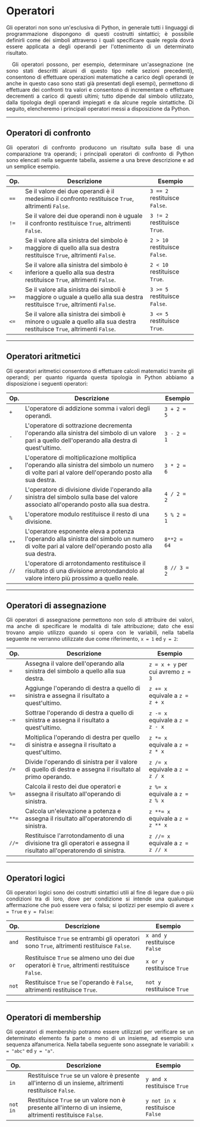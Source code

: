 # Operatori

<div style="text-align: justify;">
Gli operatori non sono un'esclusiva di Python, in generale tutti i linguaggi di programmazione dispongono di questi costrutti sintattici; è possibile definirli come dei simboli attraverso i quali specificare quale regola dovrà essere applicata a degli operandi per l'ottenimento di un determinato risultato. <br>

&nbsp; Gli operatori possono, per esempio, determinare un'assegnazione (ne sono stati descritti alcuni di questo tipo nelle sezioni precedenti), consentono di effettuare operazioni matematiche a carico degli operandi (e anche in questo caso sono stati già presentati degli esempi), permettono di effettuare dei confronti tra valori e consentono di incrementare o effettuare decrementi a carico di questi ultimi; tutto dipende dal simbolo utilizzato, dalla tipologia degli operandi impiegati e da alcune regole sintattiche. Di seguito, elencheremo i principali operatori messi a disposizione da Python.
</div>

------
## Operatori di confronto

<div style="text-align: justify;">
Gli operatori di confronto producono un risultato sulla base di una comparazione tra operandi; i principali operatori di confronto di Python sono elencati nella seguente tabella, assieme a una breve descrizione e ad un semplice esempio.
</div>

| **Op.** | **Descrizione** | **Esempio** |
| -- | -- | -- |
| <code>==</code> | Se il valore dei due operandi è il medesimo il confronto restituisce <code>True</code>, altrimenti <code>False</code>. | <code>3 == 2</code> restituisce <code>False</code>. |
| <code>!=</code> | Se il valore dei due operandi non è uguale il confronto restituisce <code>True</code>, altrimenti <code>False</code>. | <code>3 != 2</code> restituisce <code>True</code>. |
| <code>></code> | Se il valore alla sinistra del simbolo è maggiore di quello alla sua destra restituisce <code>True</code>, altrimenti <code>False</code>. | <code>2 > 10</code> restituisce <code>False</code>. |
| <code><</code> | Se il valore alla sinistra del simbolo è inferiore a quello alla sua destra restituisce <code>True</code>, altrimenti <code>False</code>. | <code>2 < 10</code> restituisce <code>True</code>. |
| <code>>=</code> | Se il valore alla sinistra dei simboli è maggiore o uguale a quello alla sua destra restituisce <code>True</code>, altrimenti <code>False</code>. | <code>3 >= 5</code> restituisce <code>False</code>. |
| <code><=</code> | Se il valore alla sinistra dei simboli è minore o uguale a quello alla sua destra restituisce <code>True</code>, altrimenti <code>False</code>. | <code>3 <= 5</code> restituisce <code>True</code>. |

------
## Operatori aritmetici

<div style="text-align: justify;">
Gli operatori aritmetici consentono di effettuare calcoli matematici tramite gli operandi; per quanto riguarda questa tipologia in Python abbiamo a disposizione i seguenti operatori:
</div>

| **Op.** | **Descrizione** | **Esempio** |
| -- | -- | -- |
| <code>+</code> | L'operatore di addizione somma i valori degli operandi. | <code>3 + 2 = 5</code> |
| <code>-</code> | L'operatore di sottrazione decrementa l'operando alla sinistra del simbolo di un valore pari a quello dell'operando alla destra di quest'ultimo. | <code>3 - 2 = 1</code> |
| <code>*</code> | L'operatore di moltiplicazione moltiplica l'operando alla sinistra del simbolo un numero di volte pari al valore dell'operando posto alla sua destra. | <code>3 * 2 = 6</code> |
| <code>/</code> | L'operatore di divisione divide l'operando alla sinistra del simbolo sulla base del valore associato all'operando posto alla sua destra. | <code>4 / 2 = 2</code> |
| <code>%</code> | L'operatore modulo restituisce il resto di una divisione. | <code>5 % 2 = 1</code> |
| <code>**</code> | L'operatore esponente eleva a potenza l'operando alla sinistra del simbolo un numero di volte pari al valore dell'operando posto alla sua destra. | <code>8**2 = 64</code> |
| <code>//</code> | L'operatore di arrotondamento restituisce il risultato di una divisione arrotondandolo al valore intero più prossimo a quello reale. | <code>8 // 3 = 2</code> |

------
## Operatori di assegnazione

<div style="text-align: justify;">
Gli operatori di assegnazione permettono non solo di attribuire dei valori, ma anche di specificare le modalità di tale attribuzione; dato che essi trovano ampio utilizzo quando si opera con le variabili, nella tabella seguente ne verranno utilizzate due come riferimento, <code>x = 1</code> ed <code>y = 2</code>:
</div>

| **Op.** | **Descrizione** | **Esempio** |
| -- | -- | -- |
| <code>=</code> | Assegna il valore dell'operando alla sinistra del simbolo a quello alla sua destra. | <code>z = x + y</code> per cui avremo <code>z = 3</code> |
| <code>+=</code> | Aggiunge l'operando di destra a quello di sinistra e assegna il risultato a quest'ultimo. | <code>z += x</code> equivale a <code>z = z + x</code> |
| <code>-=</code> | Sottrae l'operando di destra a quello di sinistra e assegna il risultato a quest'ultimo. | <code>z -= x</code> equivale a <code>z = z - x</code> |
| <code>*=</code> | Moltiplica l'operando di destra per quello di sinistra e assegna il risultato a quest'ultimo. | <code>z *= x</code> equivale a <code>z = z * x</code> |
| <code>/=</code> | Divide l'operando di sinistra per il valore di quello di destra e assegna il risultato al primo operando. | <code>z /= x</code> equivale a <code>z = z / x</code> |
| <code>%=</code> | Calcola il resto dei due operatori e assegna il risultato all'operando di sinistra. | <code>z %= x</code> equivale a <code>z = z % x</code> |
| <code>**=</code> | Calcola un'elevazione a potenza e assegna il risultato all'operatorendo di sinistra. | <code>z \*\*= x</code> equivale a <code>z = z ** x</code> |
| <code>//=</code> | Restituisce l'arrotondamento di una divisione tra gli operatori e assegna il risultato all'operatorendo di sinistra. | <code>z //= x</code> equivale a <code>z = z // x</code> |


------
## Operatori logici

<div style="text-align: justify;">
Gli operatori logici sono dei costrutti sintattici utili al fine di legare due o più condizioni tra di loro, dove per condizione si intende una qualunque affermazione che può essere vera o falsa; si ipotizzi per esempio di avere <code>x = True</code> e <code>y = False</code>: 
</div>

| **Op.** | **Descrizione** | **Esempio** |
| -- | -- | -- |
| <code>and</code> | Restituisce <code>True</code> se entrambi gli operatori sono <code>True</code>, altrimenti restituisce <code>False</code>. | <code>x and y</code> restituisce <code>False</code> |
| <code>or</code> | Restituisce <code>True</code> se almeno uno dei due operatori è <code>True</code>, altrimenti restituisce <code>False</code>. | <code>x or y</code> restituisce <code>True</code> |
| <code>not</code> | Restituisce <code>True</code> se l'operando è <code>False</code>, altrimenti restituisce <code>True</code>. | <code>not y</code> restituisce <code>True</code> |


------
## Operatori di membership

<div style="text-align: justify;">
Gli operatori di membership potranno essere utilizzati per verificare se un determinato elemento fa parte o meno di un insieme, ad esempio una sequenza alfanumerica. Nella tabella seguente sono assegnate le variabili: <code>x = "abc"</code> ed <code>y = "a"</code>.
</div>

| **Op.** | **Descrizione** | **Esempio** |
| -- | -- | -- |
| <code>in</code> | Restituisce <code>True</code> se un valore è presente all'interno di un insieme, altrimenti restituisce <code>False</code>. | <code>y and x</code> restituisce <code>True</code> |
| <code>not in</code> | Restituisce <code>True</code> se un valore non è presente all'interno di un insieme, altrimenti restituisce <code>False</code>. | <code>y not in x</code> restituisce <code>False</code> |


<!-- 
---
## Equation

$$
\begin{align}\tag{1}
\label{eq:pythagoras}
x^2 + y^2 = z^2
\end{align} 
$$
-->